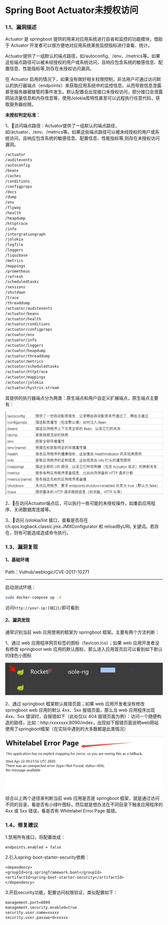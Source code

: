 # Spring Boot Actuator未授权访问



### 1.1、漏洞描述

Actuator 是 springboot 提供的用来对应用系统进行自省和监控的功能模块，借助于 Actuator 开发者可以很方便地对应用系统某些监控指标进行查看、统计。

Actuator提供了一组默认的端点路径，如/autoconfig、/env、/metrics等。如果这些端点路径可以被未经授权的用户或系统访问，且响应包含系统的敏感信息、配置信息、性能指标等,则存在未授权访问漏洞。

在 Actuator 启用的情况下，如果没有做好相关权限控制，非法用户可通过访问默认的执行器端点（endpoints）来获取应用系统中的监控信息，从而导致信息泄露甚至服务器被接管的事件发生。默认配置会出现接口未授权访问，部分接口会泄露网站流量信息和内存信息等，使用Jolokia库特性甚至可以远程执行任意代码，获取服务器权限。

**未授权判定标准：**

1、:panda_face:访问端点路径：Actuator提供了一组默认的端点路径，如/actuator、/env、/metrics等。如果这些端点路径可以被未经授权的用户或系统访问，且响应包含系统的敏感信息、配置信息、性能指标等,则存在未授权访问漏洞。

```bash
/actuator
/auditevents
/autoconfig
/beans
/caches
/conditions
/configprops
/docs
/dump
/env
/flyway
/health
/heapdump
/httptrace
/info
/intergrationgraph
/jolokia
/logfile
/loggers
/liquibase
/metrics
/mappings
/prometheus
/refresh
/scheduledtasks
/sessions
/shutdown
/trace
/threaddump
/actuator/auditevents
/actuator/beans
/actuator/health
/actuator/conditions
/actuator/configprops
/actuator/env
/actuator/info
/actuator/loggers
/actuator/heapdump
/actuator/threaddump
/actuator/metrics
/actuator/scheduledtasks
/actuator/httptrace
/actuator/mappings
/actuator/jolokia
/actuator/hystrix.stream
```

其提供的执行器端点分为两类：原生端点和用户自定义扩展端点，原生端点主要有：

![image-20231225103616080](./imgs/image-20231225103616080.png)

2、:panda_face:在访问Actuator端点后，可以执行一些可能的未授权操作，如重启应用程序、关闭数据库连接等。

3、:panda_face:访问 /jolokia/list 接口，查看是否存在 ch.qos.logback.classic.jmx.JMXConfigurator 和 reloadByURL 关键词。若存在，则有可能造成造成命令执行。



### 1.3、漏洞复现

#### 1、基础环境

Path：Vulhub/weblogic/CVE-2017-10271

---

启动测试环境：

```bash
sudo docker-compose up -d
```

访问`http://your-ip:{端口}/`即可看到



#### 2、漏洞发现

通常识别当前 web 应用使用的框架为 springboot 框架。主要有两个方法判断：

1、通过 web 应用程序网页标签的图标（favicon.ico）；如果 web 应用开发者没有修改 springboot web 应用的默认图标，那么进入应用首页后可以看到如下默认的绿色小图标

![image-20231225104055036](./imgs/image-20231225104055036.png)

2、通过 springboot 框架默认报错页面；如果 web 应用开发者没有修改 springboot web 应用的默认 4xx、5xx 报错页面，那么当 web 应用程序出现 4xx、5xx 错误时，会报错如下（此处仅以 404 报错页面为例）：访问一个随便构造的路径，比如：http:/xxxxxxx:8090/index，出现如下报错页面说明web网站使用了springboot框架（在实际中遇到的大多数都是此类情况）

![image-20231225103924725](./imgs/image-20231225103924725.png)

综合以上两个途径来判断当前 web 应用是否是 springboot 框架，就是通过访问不同的目录，看是否有小绿叶图标，然后就是想办法在不同目录下触发应用程序的 4xx 或 5xx 错误，看是否有 Whitelabel Error Page 报错。



### 1.4、修复建议

1.禁用所有接口，将配置改成：

```
endpoints.enabled = false
```

2.引入spring-boot-starter-security依赖：

```
<dependency>
<groupId>org.springframework.boot</groupId>
<artifactId>spring-boot-starter-security</artifactId>
</dependency>
```

3.开启security功能，配置访问权限验证，类似配置如下：

```
management.port=8099
management.security.enabled=true
security.user.name=xxxxx
security.user.password=xxxxx
```



